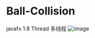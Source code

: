 # Ball-Collision
javafx 1.8 Thread 多线程
![image](https://user-images.githubusercontent.com/78586025/120503496-ef0de080-c3f5-11eb-809b-8d0bdcbd69d7.png)

